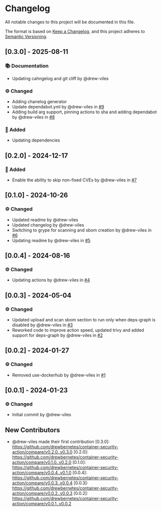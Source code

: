 # Changelog

All notable changes to this project will be documented in this file.

The format is based on [Keep a Changelog](https://keepachangelog.com/en/1.0.0/),
and this project adheres to [Semantic Versioning](https://semver.org/spec/v2.0.0.html).

## [0.3.0] - 2025-08-11

### :books: Documentation
- Updating cahngelog and git cliff by @drew-viles

### :gear: Changed
- Adding chanelog generator
- Update dependabot.yml by @drew-viles in [#9](https://github.com/drewbernetes/container-security-action/pull/9)
- Adding build arg support, pinning actions to sha and adding dependabot by @drew-viles in [#8](https://github.com/drewbernetes/container-security-action/pull/8)

### :rocket: Added
- Updating dependencies

## [0.2.0] - 2024-12-17

### :rocket: Added
- Enable the ability to skip non-fixed CVEs by @drew-viles in [#7](https://github.com/drewbernetes/container-security-action/pull/7)

## [0.1.0] - 2024-10-26

### :gear: Changed
- Updated readme by @drew-viles
- Updated changelog by @drew-viles
- Switching to grype for scanning and sbom creation by @drew-viles in [#6](https://github.com/drewbernetes/container-security-action/pull/6)
- Updating readme by @drew-viles in [#5](https://github.com/drewbernetes/container-security-action/pull/5)

## [0.0.4] - 2024-08-16

### :gear: Changed
- Updating actions by @drew-viles in [#4](https://github.com/drewbernetes/container-security-action/pull/4)

## [0.0.3] - 2024-05-04

### :gear: Changed
- Updated upload and scan sbom section to run only when deps-graph is disabled by @drew-viles in [#3](https://github.com/drewbernetes/container-security-action/pull/3)
- Reworked code to improve action speed, updated trivy and added support for deps-graph by @drew-viles in [#2](https://github.com/drewbernetes/container-security-action/pull/2)

## [0.0.2] - 2024-01-27

### :gear: Changed
- Removed use-dockerhub by @drew-viles in [#1](https://github.com/drewbernetes/container-security-action/pull/1)

## [0.0.1] - 2024-01-23

### :gear: Changed
- Initial commit by @drew-viles

## New Contributors
* @drew-viles made their first contribution
[0.3.0]: https://github.com/drewbernetes/container-security-action/compare/v0.2.0..v0.3.0
[0.2.0]: https://github.com/drewbernetes/container-security-action/compare/v0.1.0..v0.2.0
[0.1.0]: https://github.com/drewbernetes/container-security-action/compare/v0.0.4..v0.1.0
[0.0.4]: https://github.com/drewbernetes/container-security-action/compare/v0.0.3..v0.0.4
[0.0.3]: https://github.com/drewbernetes/container-security-action/compare/v0.0.2..v0.0.3
[0.0.2]: https://github.com/drewbernetes/container-security-action/compare/v0.0.1..v0.0.2

<!-- generated by git-cliff -->
